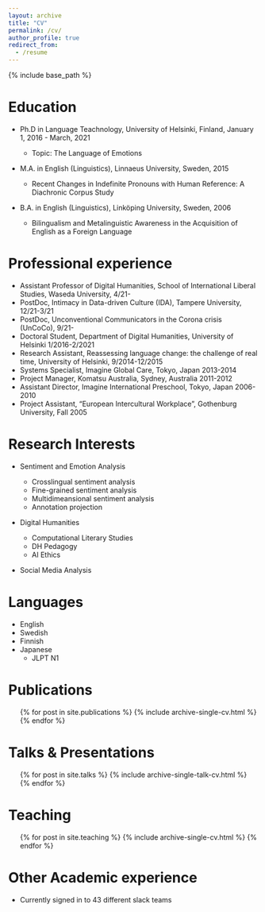 ```yaml
---
layout: archive
title: "CV"
permalink: /cv/
author_profile: true
redirect_from:
  - /resume
---
```


{% include base_path %}

Education
======
* Ph.D in Language Teachnology, University of Helsinki, Finland, January 1, 2016 - March, 2021
  * Topic: The Language of Emotions

* M.A. in English (Linguistics), Linnaeus University, Sweden, 2015
  * Recent Changes in Indefinite Pronouns with Human Reference: A Diachronic Corpus Study 
* B.A. in English (Linguistics), Linköping University, Sweden, 2006
  * Bilingualism and Metalinguistic Awareness in the Acquisition of English as a Foreign Language

Professional experience
======
* Assistant Professor of Digital Humanities, School of International Liberal Studies, Waseda University, 4/21-
* PostDoc, Intimacy in Data-driven Culture (IDA), Tampere University, 12/21-3/21
* PostDoc, Unconventional Communicators in the Corona crisis (UnCoCo), 9/21-
* Doctoral Student, Department of Digital Humanities, University of Helsinki 1/2016-2/2021
* Research Assistant, Reassessing language change: the challenge of real time, University of Helsinki, 9/2014-12/2015
* Systems Specialist, Imagine Global Care, Tokyo, Japan 2013-2014
* Project Manager, Komatsu Australia, Sydney, Australia 2011-2012
* Assistant Director, Imagine International Preschool, Tokyo, Japan 2006-2010
* Project Assistant, “European Intercultural Workplace”, Gothenburg University, Fall 2005


Research Interests
======
* Sentiment and Emotion Analysis
  * Crosslingual sentiment analysis
  * Fine-grained sentiment analysis
  * Multidimeansional sentiment analysis
  * Annotation projection
  
* Digital Humanities
  * Computational Literary Studies
  * DH Pedagogy
  * AI Ethics

* Social Media Analysis

Languages
======
* English
* Swedish
* Finnish
* Japanese
  * JLPT N1

Publications
======
  <ul>{% for post in site.publications %}
    {% include archive-single-cv.html %}
  {% endfor %}</ul>
  
Talks & Presentations
======
  <ul>{% for post in site.talks %}
    {% include archive-single-talk-cv.html %}
  {% endfor %}</ul>
  
Teaching
======
  <ul>{% for post in site.teaching %}
    {% include archive-single-cv.html %}
  {% endfor %}</ul>
  
Other Academic experience
======
* Currently signed in to 43 different slack teams

